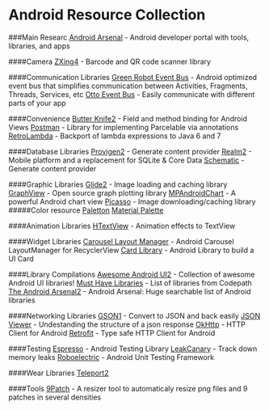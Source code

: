 # Android Resource Collection

###Main Researc
[Android Arsenal](https://android-arsenal.com/) - Android developer portal with tools, libraries, and apps

####Camera
[ZXing4](https://github.com/zxing/zxing) - Barcode and QR code scanner library

####Communication Libraries
[Green Robot Event Bus](https://github.com/greenrobot/EventBus) - Android optimized event bus that simplifies communication between Activities, Fragments, Threads, Services, etc
[Otto Event Bus](http://square.github.io/otto/) - Easily communicate with different parts of your app

####Convenience
[Butter Knife2](http://jakewharton.github.io/butterknife/) - Field and method binding for Android Views
[Postman](https://github.com/Workday/postman) - Library for implementing Parcelable via annotations
[RetroLambda](https://github.com/evant/gradle-retrolambda) - Backport of lambda expressions to Java 6 and 7

####Database Libraries
[Provigen2](https://github.com/TimotheeJeannin/ProviGen) - Generate content provider
[Realm2](https://realm.io/) - Mobile platform and a replacement for SQLite & Core Data
[Schematic](https://github.com/SimonVT/schematic) - Generate content provider

####Graphic Libraries
[Glide2](https://github.com/bumptech/glide) - Image loading and caching library
[GraphView](http://www.android-graphview.org/) - Open source graph plotting library
[MPAndroidChart](https://github.com/PhilJay/MPAndroidChart) - A powerful Android chart view
[Picasso](http://square.github.io/picasso/) - Image downloading/caching library
    #####Color resource
    [Paletton](http://paletton.com/)
    [Material Palette](https://www.materialpalette.com/)

####Animation Libraries
[HTextView](https://github.com/hanks-zyh/HTextView) - Animation effects to TextView

####Widget Libraries
[Carousel Layout Manager](https://github.com/Azoft/CarouselLayoutManager) - Android Carousel LayoutManager for RecyclerView
[Card Library](https://github.com/gabrielemariotti/cardslib/) - Android Library to build a UI Card

####Library Compilations
[Awesome Android UI2](https://github.com/wasabeef/awesome-android-ui) - Collection of awesome Android UI libraries!
[Must Have Libraries](https://github.com/codepath/android_guides/wiki/Must-Have-Libraries) - List of libraries from Codepath
[The Android Arsenal2](https://android-arsenal.com/) - Android Arsenal: Huge searchable list of Android libraries

####Networking Libraries
[GSON1](https://github.com/google/gson) - Convert to JSON and back easily
[JSON Viewer]([http://jsonviewer.stack.hu/) - Undestanding the structure of a json response
[OkHttp](http://square.github.io/okhttp/) - HTTP Client for Android
[Retrofit](http://square.github.io/retrofit/) - Type safe HTTP Client for Android

####Testing
[Espresso](https://google.github.io/android-testing-support-library/docs/espresso/setup/) - Android Testing Library
[LeakCanary](https://github.com/square/leakcanary) - Track down memory leaks
[Roboelectric](https://github.com/robolectric/robolectric) - Android Unit Testing Framework

####Wear Libraries
[Teleport2](https://github.com/Mariuxtheone/Teleport)

####Tools
[9Patch](https://github.com/redwarp/9-Patch-Resizer) - A resizer tool to automaticaly resize png files and 9 patches in several densities
